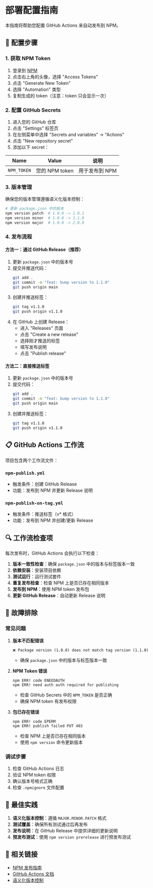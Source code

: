 # 部署配置指南

本指南将帮助您配置 GitHub Actions 来自动发布到 NPM。

## 🔧 配置步骤

### 1. 获取 NPM Token

1. 登录到 [NPM](https://www.npmjs.com/)
2. 点击右上角的头像，选择 "Access Tokens"
3. 点击 "Generate New Token"
4. 选择 "Automation" 类型
5. 复制生成的 token（注意：token 只会显示一次）

### 2. 配置 GitHub Secrets

1. 进入您的 GitHub 仓库
2. 点击 "Settings" 标签页
3. 在左侧菜单中选择 "Secrets and variables" → "Actions"
4. 点击 "New repository secret"
5. 添加以下 secret：

| Name | Value | 说明 |
|------|-------|------|
| `NPM_TOKEN` | 您的 NPM token | 用于发布到 NPM |

### 3. 版本管理

确保您的版本管理遵循语义化版本控制：

```bash
# 更新 package.json 中的版本
npm version patch  # 1.0.0 -> 1.0.1
npm version minor  # 1.0.0 -> 1.1.0
npm version major  # 1.0.0 -> 2.0.0
```

### 4. 发布流程

#### 方法一：通过 GitHub Release（推荐）

1. 更新 `package.json` 中的版本号
2. 提交并推送代码：
   ```bash
   git add .
   git commit -m "feat: bump version to 1.1.0"
   git push origin main
   ```
3. 创建并推送标签：
   ```bash
   git tag v1.1.0
   git push origin v1.1.0
   ```
4. 在 GitHub 上创建 Release：
   - 进入 "Releases" 页面
   - 点击 "Create a new release"
   - 选择刚才推送的标签
   - 填写发布说明
   - 点击 "Publish release"

#### 方法二：直接推送标签

1. 更新 `package.json` 中的版本号
2. 提交代码：
   ```bash
   git add .
   git commit -m "feat: bump version to 1.1.0"
   git push origin main
   ```
3. 创建并推送标签：
   ```bash
   git tag v1.1.0
   git push origin v1.1.0
   ```

## 📋 GitHub Actions 工作流

项目包含两个工作流文件：

### `npm-publish.yml`
- 触发条件：创建 GitHub Release
- 功能：发布到 NPM 并更新 Release 说明

### `npm-publish-on-tag.yml`
- 触发条件：推送标签（v* 格式）
- 功能：发布到 NPM 并创建/更新 Release

## 🔍 工作流检查项

每次发布时，GitHub Actions 会执行以下检查：

1. **版本一致性检查**：确保 `package.json` 中的版本与标签版本一致
2. **依赖安装**：安装项目依赖
3. **测试运行**：运行测试套件
4. **重复发布检查**：检查 NPM 上是否已存在相同版本
5. **发布到 NPM**：使用 NPM token 发布包
6. **更新 GitHub Release**：自动更新 Release 说明

## 🚨 故障排除

### 常见问题

1. **版本不匹配错误**
   ```
   ❌ Package version (1.0.0) does not match tag version (1.1.0)
   ```
   - 确保 `package.json` 中的版本与标签版本一致

2. **NPM Token 错误**
   ```
   npm ERR! code ENEEDAUTH
   npm ERR! need auth auth required for publishing
   ```
   - 检查 GitHub Secrets 中的 `NPM_TOKEN` 是否正确
   - 确保 NPM token 有发布权限

3. **包已存在错误**
   ```
   npm ERR! code EPERM
   npm ERR! publish failed PUT 403
   ```
   - 检查 NPM 上是否已存在相同版本
   - 使用 `npm version` 命令更新版本

### 调试步骤

1. 检查 GitHub Actions 日志
2. 验证 NPM token 权限
3. 确认版本号格式正确
4. 检查 `.npmignore` 文件配置

## 📝 最佳实践

1. **语义化版本控制**：遵循 `MAJOR.MINOR.PATCH` 格式
2. **测试覆盖**：确保所有测试通过后再发布
3. **发布说明**：在 GitHub Release 中提供详细的更新说明
4. **预发布测试**：使用 `npm version prerelease` 进行预发布测试

## 🔗 相关链接

- [NPM 发布指南](https://docs.npmjs.com/packages-and-modules/contributing-packages-to-the-registry)
- [GitHub Actions 文档](https://docs.github.com/en/actions)
- [语义化版本控制](https://semver.org/) 